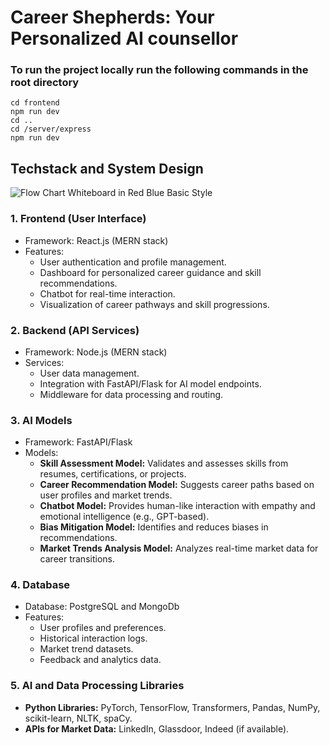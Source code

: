 # Career Shepherds: Your Personalized AI counsellor

### To run the project locally run the following commands in the root directory
```[bash]
cd frontend
npm run dev
cd ..
cd /server/express
npm run dev
```
## Techstack and System Design
![Flow Chart Whiteboard in Red Blue Basic Style](https://github.com/user-attachments/assets/5812d4d1-392a-4865-aca6-0d0dcb998c0b)



### 1. **Frontend (User Interface)**

- Framework: React.js (MERN stack)
- Features:
    - User authentication and profile management.
    - Dashboard for personalized career guidance and skill recommendations.
    - Chatbot for real-time interaction.
    - Visualization of career pathways and skill progressions.

### 2. **Backend (API Services)**

- Framework: Node.js (MERN stack)
- Services:
    - User data management.
    - Integration with FastAPI/Flask for AI model endpoints.
    - Middleware for data processing and routing.

### 3. **AI Models**

- Framework: FastAPI/Flask
- Models:
    - **Skill Assessment Model:** Validates and assesses skills from resumes, certifications, or projects.
    - **Career Recommendation Model:** Suggests career paths based on user profiles and market trends.
    - **Chatbot Model:** Provides human-like interaction with empathy and emotional intelligence (e.g., GPT-based).
    - **Bias Mitigation Model:** Identifies and reduces biases in recommendations.
    - **Market Trends Analysis Model:** Analyzes real-time market data for career transitions.

### 4. **Database**

- Database: PostgreSQL and MongoDb
- Features:
    - User profiles and preferences.
    - Historical interaction logs.
    - Market trend datasets.
    - Feedback and analytics data.

### 5. **AI and Data Processing Libraries**

- **Python Libraries:** PyTorch, TensorFlow, Transformers, Pandas, NumPy, scikit-learn, NLTK, spaCy.
- **APIs for Market Data:** LinkedIn, Glassdoor, Indeed (if available).
